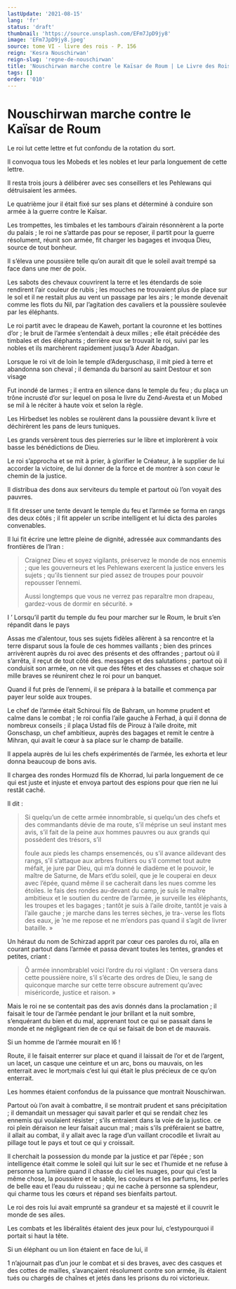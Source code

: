 ```yaml
---
lastUpdate: '2021-08-15'
lang: 'fr'
status: 'draft'
thumbnail: 'https://source.unsplash.com/EFm7JpD9jy8'
image: 'EFm7JpD9jy8.jpeg'
source: tome VI - livre des rois - P. 156
reign: 'Kesra Nouschirwan'
reign-slug: 'regne-de-nouschirwan'
title: 'Nouschirwan marche contre le Kaïsar de Roum | Le Livre des Rois | Shâhnâmeh'
tags: []
order: '010'
---
```


<!-- LTeX: language=fr -->

# Nouschirwan marche contre le Kaïsar de Roum

Le roi lut cette lettre et fut confondu de la rotation du sort.

Il convoqua tous les Mobeds et les nobles et leur parla longuement de cette lettre.

Il resta trois jours à délibérer avec ses conseillers et les Pehlewans qui détruisaient les armées.

Le quatrième jour il était fixé sur ses plans et déterminé à conduire son armée à la guerre contre le Kaïsar.

Les trompettes, les timbales et les tambours d’airain résonnèrent a la porte du palais ; le roi ne s’attarde pas pour se reposer, il partit pour la guerre résolument, réunit son armée, fit charger les bagages et invoqua Dieu, source de tout bonheur.

Il s’éleva une poussière telle qu’on aurait dit que le soleil avait trempé sa face dans une mer de poix.

Les sabots des chevaux couvrirent la terre et les étendards de soie rendirent l’air couleur de rubis ; les mouches ne trouvaient plus de place sur le sol et il ne restait plus au vent un passage par les airs ; le monde devenait comme les flots du Nil, par l’agitation des cavaliers et la poussière soulevée par les éléphants.

Le roi partit avec le drapeau de Kaweh, portant la couronne et les bottines d’or ; le bruit de l’armée s’entendait à deux milles ; elle était précédée des timbales et des éléphants ; derrière eux se trouvait Ie roi, suivi par les nobles et ils marchèrent rapidement jusqu’à Ader Abadgan.

Lorsque le roi vit de loin le temple d’Aderguschasp, il mit pied à terre et abandonna son cheval ; il demanda du barsonl au saint Destour et son visage

Fut inondé de larmes ; il entra en silence dans le temple du feu ; du plaça un trône incrusté d’or sur lequel on posa le livre du Zend-Avesta et un Mobed se mil à le réciter à haute voix et selon la règle.

Les Hirbedset les nobles se roulèrent dans la poussière devant k livre et déchirèrent les pans de leurs tuniques.

Les grands versèrent tous des pierreries sur le libre et implorèrent à voix basse les bénédictions de Dieu.

Le roi s’approcha et se mit à prier, à glorifier le Créateur, à le supplier de lui accorder la victoire, de lui donner de la force et de montrer à son cœur le chemin de la justice.

Il distribua des dons aux serviteurs du temple et partout où l’on voyait des pauvres.

Il fit dresser une tente devant le temple du feu et l’armée se forma en rangs des deux côtés ; il fit appeler un scribe intelligent et lui dicta des paroles convenables.

Il lui fit écrire une lettre pleine de dignité, adressée aux commandants des frontières de l’Iran :

> Craignez Dieu et soyez vigilants, préservez le monde de nos ennemis ; que les gouverneurs et les Pehlewans exercent la justice envers les sujets ; qu’ils tiennent sur pied assez de troupes pour pouvoir repousser l’ennemi.
>
> Aussi longtemps que vous ne verrez pas reparaître mon drapeau, gardez-vous de dormir en sécurité. »

I ’
Lorsqu’il partit du temple du feu pour marcher sur le Roum, le bruit s’en répandit dans le pays

Assas me d’alentour, tous ses sujets fidèles allèrent à sa rencontre et la terre disparut sous la foule de ces hommes vaillants ; bien des princes arrivèrent auprès du roi avec des présents et des offrandes ; partout où
il s’arrêta, il reçut de tout côté des. messages et des salutations ; partout où il conduisit son armée, on ne vit que des fêtes et des chasses et chaque soir mille braves se réunirent chez le roi pour un banquet.

Quand il fut près de l’ennemi, il se prépara à la bataille et commença par payer leur solde aux troupes.

Le chef de l’armée était Schiroui fils de Bahram, un homme prudent et calme dans le combat ; le roi confia l’aile gauche à Ferhad, à qui il donna de nombreux conseils ; il plaça Ustad fils de Pirouz à l’aile droite, mit Gonschasp, un chef ambitieux, auprès des bagages et remit le centre à Mihran, qui avait le cœur à sa place sur le champ de bataille.

Il appela auprès de lui les chefs expérimentés de l’armée, les exhorta et leur donna beaucoup de bons avis.

Il chargea des rondes Hormuzd fils de Khorrad, lui parla longuement de ce qui est juste et injuste et envoya partout des espions pour que rien ne lui restât caché.

Il dit :

> Si quelqu’un de cette armée innombrable, si quelqu’un des chefs et des commandants dévie de ma route, s’il méprise un seul instant mes avis, s’il fait de la peine aux hommes pauvres ou aux grands qui possèdent des trésors, s’il
>
> foule aux pieds les champs ensemencés, ou s’il avance aildevant des rangs, s’il s’attaque aux arbres fruitiers ou s’il commet tout autre méfait, je jure par Dieu, qui m’a donné le diadème et le pouvoir, le maître de Saturne, de Mars et’du soleil, que je le couperai en deux avec l’épée, quand même il se cacherait dans les nues comme les étoiles. le fais des rondes au-devant du camp, je suis le maître ambitieux et le soutien du centre de l’armée, je surveille les éléphants, les troupes et les bagages ; tantôt je suis à l’aile droite, tantôt je vais à l’aile gauche ; je marche dans les terres sèches, je tra-.verse les flots des eaux, je ’ne me repose et ne m’endors pas quand il s’agit de livrer bataille. »

Un héraut du nom de Schirzad apprit par cœur ces paroles du roi, alla en courant partout dans l’armée et passa devant toutes les tentes, grandes et petites, criant :

> Ô armée innombrablel voici l’ordre du roi vigilant : On versera dans cette poussière noire, s’il s’écarte des ordres de Dieu, le sang de quiconque marche sur cette terre obscure autrement qu’avec miséricorde, justice et raison. »

Mais le roi ne se contentait pas des avis donnés dans la proclamation ; il faisait le tour de l’armée pendant le jour brillant et la nuit sombre, s’enquérant du bien et du mal, apprenant tout ce qui se passait dans le monde et ne négligeant rien de ce qui se faisait de bon et de mauvais.

Si un homme de l’armée mourait en l6 !

Route, il le faisait enterrer sur place et quand il laissait de l’or et de l’argent, un lacet, un casque une ceinture et un arc, bons ou mauvais, on les enterrait avec le mort;mais c’est lui qui était le plus précieux de ce qu’on enterrait.

Les hommes étaient confondus de la puissance que montrait Nouschirwan.

Partout où l’on avait à combattre, il se montrait prudent et sans précipitation ; il demandait un messager qui savait parler et qui se rendait chez les ennemis qui voulaient résister ; s’ils entraient dans la voie de la justice. ce roi plein déraison ne leur faisait aucun mal ; mais s’ils préféraient se battre, il allait au combat, il y allait avec la rage d’un vaillant crocodile et livrait au pillage tout le pays et tout ce qui y croissait.

Il cherchait la possession du monde par la justice et par l’épée ; son intelligence était comme le soleil qui luit sur le sec et l’humide et ne refuse à personne sa lumière quand il chasse du ciel les nuages, pour qui c’est la même chose, la poussière et le sable, les couleurs et les parfums, les perles de belle eau et l’eau du ruisseau ; qui ne cache à personne sa splendeur, qui charme tous les cœurs et répand ses bienfaits partout.

Le roi des rois lui avait emprunté sa grandeur et sa majesté et il couvrit le monde de ses ailes.

Les combats et les libéralités étaient des jeux pour lui, c’estypourquoi il portait si haut la tête.

Si un éléphant ou un lion étaient en face de lui, il

1 n’ajournait pas d’un jour le combat et si des braves, avec des casques et des cottes de mailles, s’avançaient résolument contre son armée, ils étaient tués ou chargés de chaînes et jetés dans les prisons du roi victorieux.
